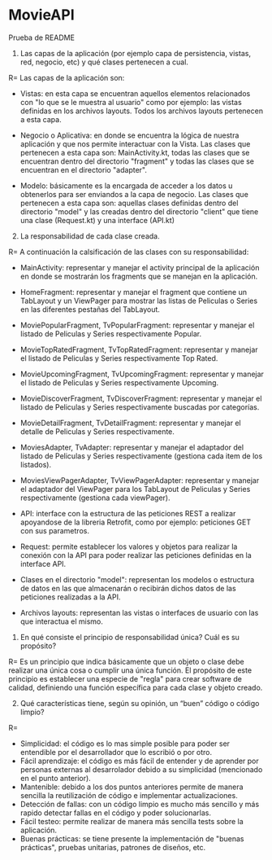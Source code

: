 # MovieAPI
Prueba de README



1. Las capas de la aplicación (por ejemplo capa de persistencia, vistas, red, negocio, etc) y qué clases pertenecen a cual.

R= Las capas de la aplicación son:

- Vistas: en esta capa se encuentran aquellos elementos relacionados con "lo que se le muestra al usuario" como por ejemplo: las vistas definidas en los archivos layouts. Todos los archivos layouts pertenecen a esta capa.

- Negocio o Aplicativa: en donde se encuentra la lógica de nuestra aplicación y que nos permite interactuar con la Vista. Las clases que pertenecen a esta capa son: MainActivity.kt, todas las clases que se encuentran dentro del directorio "fragment" y todas las clases que se encuentran en el directorio "adapter".

- Modelo: básicamente es la encargada de acceder a los datos u obtenerlos para ser enviandos a la capa de negocio. Las clases que pertenecen a esta capa son: aquellas clases definidas dentro del directorio "model" y las creadas dentro del directorio "client" que tiene una clase (Request.kt) y una interface (API.kt)

2. La responsabilidad de cada clase creada.

R= A continuación la calsificación de las clases con su responsabilidad:

- MainActivity: representar y manejar el activity principal de la aplicación en donde se mostrarán los fragments que se manejan en la aplicación.

- HomeFragment: representar y manejar el fragment que contiene un TabLayout y un ViewPager para mostrar las listas de Peliculas o Series en las diferentes pestañas del TabLayout.

- MoviePopularFragment, TvPopularFragment: representar y manejar el listado de Peliculas y Series respectivamente Popular.

- MovieTopRatedFragment, TvTopRatedFragment: representar y manejar el listado de Peliculas y Series respectivamente Top Rated.

- MovieUpcomingFragment, TvUpcomingFragment: representar y manejar el listado de Peliculas y Series respectivamente Upcoming.

- MovieDiscoverFragment, TvDiscoverFragment: representar y manejar el listado de Peliculas y Series respectivamente buscadas por categorías.

- MovieDetailFragment, TvDetailFragment: representar y manejar el detalle de Peliculas y Series respectivamente.

- MoviesAdapter, TvAdapter: representar y manejar el adaptador del listado de Peliculas y Series respectivamente (gestiona cada item de los listados).

- MoviesViewPagerAdapter, TvViewPagerAdapter: representar y manejar el adaptador del ViewPager para los TabLayout de Peliculas y Series respectivamente (gestiona cada viewPager).

- API: interface con la estructura de las peticiones REST a realizar apoyandose de la libreria Retrofit, como por ejemplo: peticiones GET con sus parametros.

- Request: permite establecer los valores y objetos para realizar la conexión con la API para poder realizar las peticiones definidas en la interface API.

- Clases en el directorio "model": representan los modelos o estructura de datos en las que almacenarán o recibirán dichos datos de las peticiones realizadas a la API.

- Archivos layouts: representan las vistas o interfaces de usuario con las que interactua el mismo.




1. En qué consiste el principio de responsabilidad única? Cuál es su propósito?

R= Es un principio que indica básicamente que un objeto o clase debe realizar una única cosa o cumplir una única función. El propósito de este principio es establecer una especie de "regla" para crear software de calidad, definiendo una función específica para cada clase y objeto creado.

2. Qué características tiene, según su opinión, un “buen” código o código limpio?

R= 
- Simplicidad: el código es lo mas simple posible para poder ser entendible por el desarrollador que lo escribió o por otro.
- Fácil aprendizaje: el código es más fácil de entender y de aprender por personas externas al desarrolador debido a su simplicidad (mencionado en el punto anterior).
- Mantenible: debido a los dos puntos anteriores permite de manera sencilla la reutilización de código e implementar actualizaciones.
- Detección de fallas: con un código limpio es mucho más sencillo y más rapido detectar fallas en el código y poder solucionarlas.
- Fácil testeo: permite realizar de manera más sencilla tests sobre la aplicación.
- Buenas prácticas: se tiene presente la implementación de "buenas prácticas", pruebas unitarias, patrones de diseños, etc.
